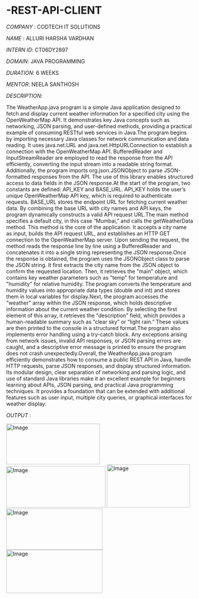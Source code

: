 # -REST-API-CLIENT

*COMPANY* : CODTECH IT SOLUTIONS

*NAME* : ALLURI HARSHA VARDHAN

*INTERN ID*: CT06DY2897

*DOMAIN*: JAVA PROGRAMMING

*DURATION*: 6 WEEKS

*MENTOR*: NEELA SANTHOSH

*DESCRIPTION*:

The WeatherApp.java program is a simple Java application designed to fetch and display current weather information for a specified city using the OpenWeatherMap API. It demonstrates key Java concepts such as networking, JSON parsing, and user-defined methods, providing a practical example of consuming RESTful web services in Java.The program begins by importing necessary Java classes for network communication and data reading. It uses java.net.URL and java.net.HttpURLConnection to establish a connection with the OpenWeatherMap API. BufferedReader and InputStreamReader are employed to read the response from the API efficiently, converting the input stream into a readable string format. Additionally, the program imports org.json.JSONObject to parse JSON-formatted responses from the API. The use of this library enables structured access to data fields in the JSON response.At the start of the program, two constants are defined: API_KEY and BASE_URL. API_KEY holds the user’s unique OpenWeatherMap API key, which is required to authenticate requests. BASE_URL stores the endpoint URL for fetching current weather data. By combining the base URL with city names and API keys, the program dynamically constructs a valid API request URL.The main method specifies a default city, in this case “Mumbai,” and calls the getWeatherData method. This method is the core of the application. It accepts a city name as input, builds the API request URL, and establishes an HTTP GET connection to the OpenWeatherMap server. Upon sending the request, the method reads the response line by line using a BufferedReader and concatenates it into a single string representing the JSON response.Once the response is obtained, the program uses the JSONObject class to parse the JSON string. It first extracts the city name from the JSON object to confirm the requested location. Then, it retrieves the "main" object, which contains key weather parameters such as "temp" for temperature and "humidity" for relative humidity. The program converts the temperature and humidity values into appropriate data types (double and int) and stores them in local variables for display.Next, the program accesses the "weather" array within the JSON response, which holds descriptive information about the current weather condition. By selecting the first element of this array, it retrieves the "description" field, which provides a human-readable summary such as “clear sky” or “light rain.” These values are then printed to the console in a structured format.The program also implements error handling using a try-catch block. Any exceptions arising from network issues, invalid API responses, or JSON parsing errors are caught, and a descriptive error message is printed to ensure the program does not crash unexpectedly.Overall, the WeatherApp.java program efficiently demonstrates how to consume a public REST API in Java, handle HTTP requests, parse JSON responses, and display structured information. Its modular design, clear separation of networking and parsing logic, and use of standard Java libraries make it an excellent example for beginners learning about APIs, JSON parsing, and practical Java programming techniques. It provides a foundation that can be extended with additional features such as user input, multiple city queries, or graphical interfaces for weather display.

*OUTPUT* :

<img width="252" height="110" alt="Image" src="https://github.com/user-attachments/assets/4e33cf61-09e8-42fd-9833-da1c1989f416" />

<img width="267" height="111" alt="Image" src="https://github.com/user-attachments/assets/976c1f37-96fc-4177-adac-65465d591084" />

<img width="224" height="116" alt="Image" src="https://github.com/user-attachments/assets/10726086-a291-4ff4-9fe9-3f8bdbc2ece7" />

<img width="259" height="111" alt="Image" src="https://github.com/user-attachments/assets/1c0553e7-6e02-41e0-9011-cec5f131a47e" />

<img width="259" height="117" alt="Image" src="https://github.com/user-attachments/assets/4003c7ee-a25d-4f69-b628-72d70ba7e404" />

